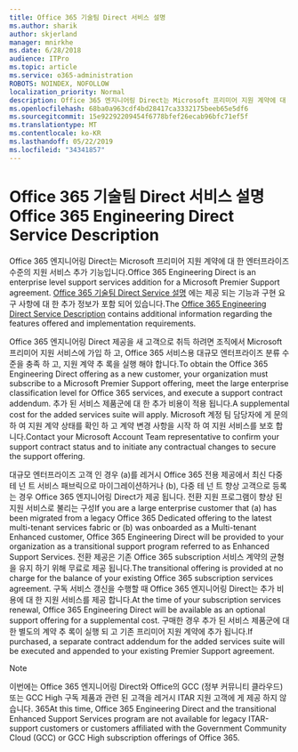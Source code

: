 ```yaml
---
title: Office 365 기술팀 Direct 서비스 설명
ms.author: sharik
author: skjerland
manager: mnirkhe
ms.date: 6/28/2018
audience: ITPro
ms.topic: article
ms.service: o365-administration
ROBOTS: NOINDEX, NOFOLLOW
localization_priority: Normal
description: Office 365 엔지니어링 Direct는 Microsoft 프리미어 지원 계약에 대 한 엔터프라이즈 수준의 지원 서비스 추가 기능입니다. Office 365 기술팀 Direct Service 설명에는 제공 되는 기능과 구현 요구 사항에 대 한 추가 정보가 포함 되어 있습니다.
ms.openlocfilehash: 68ba0a963cdf4bd28417ca3332175beeb65e5df6
ms.sourcegitcommit: 15e92292209454f6778bfef26ecab96bfc71ef5f
ms.translationtype: MT
ms.contentlocale: ko-KR
ms.lasthandoff: 05/22/2019
ms.locfileid: "34341857"
---
```

# <a name="office-365-engineering-direct-service-description"></a><span data-ttu-id="a5beb-104">Office 365 기술팀 Direct 서비스 설명</span><span class="sxs-lookup"><span data-stu-id="a5beb-104">Office 365 Engineering Direct Service Description</span></span>

<span data-ttu-id="a5beb-105">Office 365 엔지니어링 Direct는 Microsoft 프리미어 지원 계약에 대 한 엔터프라이즈 수준의 지원 서비스 추가 기능입니다.</span><span class="sxs-lookup"><span data-stu-id="a5beb-105">Office 365 Engineering Direct is an enterprise level support services addition for a Microsoft Premier Support agreement.</span></span> <span data-ttu-id="a5beb-106">[Office 365 기술팀 Direct Service 설명](https://github.com/MicrosoftDocs/OfficeDocs-O365ServiceDescriptions/blob/master/Office%20365%20Engineering%20Direct%20-%20Svc%20Desc%20(25mar2019).pdf) 에는 제공 되는 기능과 구현 요구 사항에 대 한 추가 정보가 포함 되어 있습니다.</span><span class="sxs-lookup"><span data-stu-id="a5beb-106">The [Office 365 Engineering Direct Service Description](https://github.com/MicrosoftDocs/OfficeDocs-O365ServiceDescriptions/blob/master/Office%20365%20Engineering%20Direct%20-%20Svc%20Desc%20(25mar2019).pdf) contains additional information regarding the features offered and implementation requirements.</span></span>

<span data-ttu-id="a5beb-107">Office 365 엔지니어링 Direct 제공을 새 고객으로 취득 하려면 조직에서 Microsoft 프리미어 지원 서비스에 가입 하 고, Office 365 서비스용 대규모 엔터프라이즈 분류 수준을 충족 하 고, 지원 계약 추 록을 실행 해야 합니다.</span><span class="sxs-lookup"><span data-stu-id="a5beb-107">To obtain the Office 365 Engineering Direct offering as a new customer, your organization must subscribe to a Microsoft Premier Support offering, meet the large enterprise classification level for Office 365 services, and execute a support contract addendum.</span></span> <span data-ttu-id="a5beb-108">추가 된 서비스 제품군에 대 한 추가 비용이 적용 됩니다.</span><span class="sxs-lookup"><span data-stu-id="a5beb-108">A supplemental cost for the added services suite will apply.</span></span> <span data-ttu-id="a5beb-109">Microsoft 계정 팀 담당자에 게 문의 하 여 지원 계약 상태를 확인 하 고 계약 변경 사항을 시작 하 여 지원 서비스를 보호 합니다.</span><span class="sxs-lookup"><span data-stu-id="a5beb-109">Contact your Microsoft Account Team representative to confirm your support contract status and to initiate any contractual changes to secure the support offering.</span></span> 

<span data-ttu-id="a5beb-110">대규모 엔터프라이즈 고객 인 경우 (a)를 레거시 Office 365 전용 제공에서 최신 다중 테 넌 트 서비스 패브릭으로 마이그레이션하거나 (b), 다중 테 넌 트 향상 고객으로 등록는 경우 Office 365 엔지니어링 Direct가 제공 됩니다. 전환 지원 프로그램이 향상 된 지원 서비스로 불리는 구성</span><span class="sxs-lookup"><span data-stu-id="a5beb-110">If you are a large enterprise customer that (a) has been migrated from a legacy Office 365 Dedicated offering to the latest multi-tenant services fabric or (b) was onboarded as a Multi-tenant Enhanced customer, Office 365 Engineering Direct will be provided to your organization as a transitional support program referred to as Enhanced Support Services.</span></span> <span data-ttu-id="a5beb-111">전환 제공은 기존 Office 365 subscription 서비스 계약의 균형을 유지 하기 위해 무료로 제공 됩니다.</span><span class="sxs-lookup"><span data-stu-id="a5beb-111">The transitional offering is provided at no charge for the balance of your existing Office 365 subscription services agreement.</span></span> <span data-ttu-id="a5beb-112">구독 서비스 갱신을 수행할 때 Office 365 엔지니어링 Direct는 추가 비용에 대 한 지원 서비스를 제공 합니다.</span><span class="sxs-lookup"><span data-stu-id="a5beb-112">At the time of your subscription services renewal, Office 365 Engineering Direct will be available as an optional support offering for a supplemental cost.</span></span> <span data-ttu-id="a5beb-113">구매한 경우 추가 된 서비스 제품군에 대 한 별도의 계약 추 록이 실행 되 고 기존 프리미어 지원 계약에 추가 됩니다.</span><span class="sxs-lookup"><span data-stu-id="a5beb-113">If purchased, a separate contract addendum for the added services suite will be executed and appended to your existing Premier Support agreement.</span></span>

> [!NOTE]
> <span data-ttu-id="a5beb-114">이번에는 Office 365 엔지니어링 Direct와 Office의 GCC (정부 커뮤니티 클라우드) 또는 GCC High 구독 제품과 관련 된 고객을 레거시 ITAR 지원 고객에 게 제공 하지 않습니다. 365</span><span class="sxs-lookup"><span data-stu-id="a5beb-114">At this time, Office 365 Engineering Direct and the transitional Enhanced Support Services program are not available for legacy ITAR-support customers or customers affiliated with the Government Community Cloud (GCC) or GCC High subscription offerings of Office 365.</span></span>
